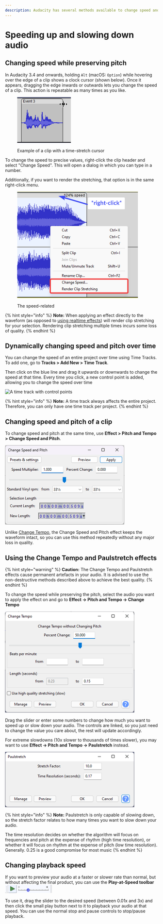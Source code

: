 ```yaml
---
description: Audacity has several methods available to change speed and tempo of audio.
---
```


# Speeding up and slowing down audio

## Changing speed while preserving pitch

In Audacity 3.4 and onwards, holding `Alt` (macOS: `Option`) while hovering over the edge of a clip shows a clock cursor (shown below). Once it appears, dragging the edge inwards or outwards lets you change the speed of a clip. This action is repeatable as many times as you like.

<figure><img src="../.gitbook/assets/clip stretch.png" alt=""><figcaption><p>Example of a clip with a time-stretch cursor</p></figcaption></figure>

To change the speed to precise values, right-click the clip header and select "Change Speed". This will open a dialog in which you can type in a number.

Additionally, if you want to render the stretching, that option is in the same right-click menu.

<figure><img src="../.gitbook/assets/context stretch.png" alt=""><figcaption><p>The speed-related</p></figcaption></figure>

{% hint style="info" %}
**Note:** When applying an effect directly to the waveform (as opposed to [using realtime effects](using-realtime-effects.md)) will render clip stretching for your selection. Rendering clip stretching multiple times incurs some loss of quality.
{% endhint %}

## Dynamically changing speed and pitch over time

You can change the speed of an entire project over time using Time Tracks. To add one, go to **Tracks > Add New > Time Track**.&#x20;

Then click on the blue line and drag it upwards or downwards to change the speed at that time. Every time you click, a new control point is added, allowing you to change the speed over time

![A time track with control points](../.gitbook/assets/time\_track2.png)

{% hint style="info" %}
**Note:** A time track always affects the entire project. Therefore, you can only have one time track per project.
{% endhint %}

## Changing speed and pitch of a clip

To change speed and pitch at the same time, use **Effect > Pitch and Tempo > Change Speed and Pitch**.

![The "Change Speed and Pitch" effect dialog](<../.gitbook/assets/change speed pitch.png>)

Unlike [Change Tempo](speeding-up-and-slowing-down-audio.md#using-the-change-tempo-and-paulstretch-effects), the Change Speed and Pitch effect keeps the waveform intact, so you can use this method repeatedly without any major loss in quality.&#x20;

## Using the Change Tempo and Paulstretch effects

{% hint style="warning" %}
**Caution:** The Change Tempo and Paulstretch effects cause permanent artefacts in your audio. It is advised to use the non-destructive methods described above to achieve the best quality.
{% endhint %}

To change the speed while preserving the pitch, select the audio you want to apply the effect on and go to **Effect -> Pitch and Tempo -> Change Tempo**

![The "Change Tempo" Effect dialog](<../.gitbook/assets/change tempo.png>)

Drag the slider or enter some numbers to change how much you want to speed up or slow down your audio. The controls are linked, so you just need to change the value you care about, the rest will update accordingly.&#x20;

For extreme slowdowns (10x slower to thousands of times slower), you may want to use **Effect -> Pitch and Tempo -> Paulstretch** instead.&#x20;

![The "Paulstretch" Effect dialog](../.gitbook/assets/paulstretch.png)

{% hint style="info" %}
**Note:** Paulstretch is only capable of slowing down, so the stretch factor relates to how many times you want to slow down your audio.&#x20;

The time resolution decides on whether the algorithm will focus on frequencies and pitch at the expense of rhythm (high time resolution), or whether it will focus on rhythm at the expense of pitch (low time resolution). Generally. 0.25 is a good compromise for most music
{% endhint %}

## Changing playback speed

If you want to preview your audio at a faster or slower rate than normal, but without affecting the final product, you can use the **Play-at-Speed toolbar** ![](<../.gitbook/assets/playatspeed (1).png>)

To use it, drag the slider to the desired speed (between 0.01x and 3x) and then click the small play button next to it to playback your audio at that speed. You can use the normal stop and pause controls to stop/pause playback.&#x20;
